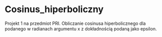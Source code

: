 # Cosinus_hiperboliczny
Projekt 1 na przedmiot PRI. Obliczanie cosinusa hiperbolicznego dla podanego w radianach argumentu x z dokładnością podaną jako epsilon.
